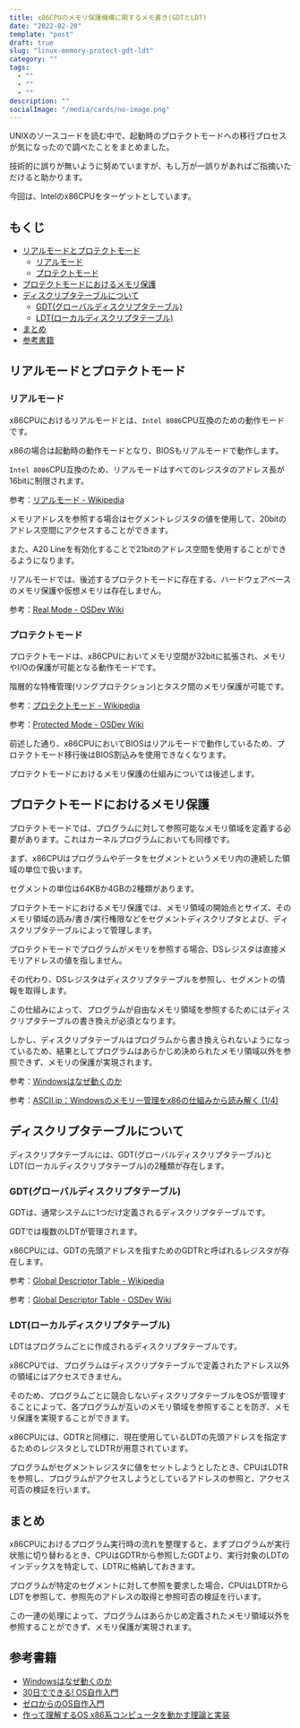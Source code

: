 ```yaml
---
title: x86CPUのメモリ保護機構に関するメモ書き(GDTとLDT)
date: "2022-02-20"
template: "post"
draft: true
slug: "linux-memory-protect-gdt-ldt"
category: ""
tags:
  - ""
  - ""
  - ""
description: ""
socialImage: "/media/cards/no-image.png"
---
```


UNIXのソースコードを読む中で、起動時のプロテクトモードへの移行プロセスが気になったので調べたことをまとめました。

技術的に誤りが無いように努めていますが、もし万が一誤りがあればご指摘いただけると助かります。

今回は、Intelのx86CPUをターゲットとしています。

<!-- omit in toc -->
## もくじ
- [リアルモードとプロテクトモード](#リアルモードとプロテクトモード)
  - [リアルモード](#リアルモード)
  - [プロテクトモード](#プロテクトモード)
- [プロテクトモードにおけるメモリ保護](#プロテクトモードにおけるメモリ保護)
- [ディスクリプタテーブルについて](#ディスクリプタテーブルについて)
  - [GDT(グローバルディスクリプタテーブル)](#gdtグローバルディスクリプタテーブル)
  - [LDT(ローカルディスクリプタテーブル)](#ldtローカルディスクリプタテーブル)
- [まとめ](#まとめ)
- [参考書籍](#参考書籍)

## リアルモードとプロテクトモード

### リアルモード

x86CPUにおけるリアルモードとは、`Intel 8086`CPU互換のための動作モードです。

x86の場合は起動時の動作モードとなり、BIOSもリアルモードで動作します。

`Intel 8086`CPU互換のため、リアルモードはすべてのレジスタのアドレス長が16bitに制限されます。

参考：[リアルモード - Wikipedia](https://ja.wikipedia.org/wiki/%E3%83%AA%E3%82%A2%E3%83%AB%E3%83%A2%E3%83%BC%E3%83%89)

メモリアドレスを参照する場合はセグメントレジスタの値を使用して、20bitのアドレス空間にアクセスすることができます。

また、A20 Lineを有効化することで21bitのアドレス空間を使用することができるようになります。

リアルモードでは、後述するプロテクトモードに存在する、ハードウェアベースのメモリ保護や仮想メモリは存在しません。

参考：[Real Mode - OSDev Wiki](https://wiki.osdev.org/Real_Mode)

### プロテクトモード

プロテクトモードは、x86CPUにおいてメモリ空間が32bitに拡張され、メモリやI/Oの保護が可能となる動作モードです。

階層的な特権管理(リングプロテクション)とタスク間のメモリ保護が可能です。

参考：[プロテクトモード - Wikipedia](https://ja.wikipedia.org/wiki/%E3%83%97%E3%83%AD%E3%83%86%E3%82%AF%E3%83%88%E3%83%A2%E3%83%BC%E3%83%89)

参考：[Protected Mode - OSDev Wiki](https://wiki.osdev.org/Protected_Mode)

前述した通り、x86CPUにおいてBIOSはリアルモードで動作しているため、プロテクトモード移行後はBIOS割込みを使用できなくなります。

プロテクトモードにおけるメモリ保護の仕組みについては後述します。

## プロテクトモードにおけるメモリ保護

プロテクトモードでは、プログラムに対して参照可能なメモリ領域を定義する必要があります。これはカーネルプログラムにおいても同様です。

まず、x86CPUはプログラムやデータをセグメントというメモリ内の連続した領域の単位で扱います。

セグメントの単位は64KBか4GBの2種類があります。

プロテクトモードにおけるメモリ保護では、メモリ領域の開始点とサイズ、そのメモリ領域の読み/書き/実行権限などをセグメントディスクリプタとよび、ディスクリプタテーブルによって管理します。

プロテクトモードでプログラムがメモリを参照する場合、DSレジスタは直接メモリアドレスの値を指しません。

その代わり、DSレジスタはディスクリプタテーブルを参照し、セグメントの情報を取得します。

この仕組みによって、プログラムが自由なメモリ領域を参照するためにはディスクリプタテーブルの書き換えが必須となります。

しかし、ディスクリプタテーブルはプログラムから書き換えられないようになっているため、結果としてプログラムはあらかじめ決められたメモリ領域以外を参照できず、メモリの保護が実現されます。

参考：[Windowsはなぜ動くのか](https://amzn.to/3JVSphh)

参考：[ASCII.jp：Windowsのメモリー管理をx86の仕組みから読み解く (1/4)](https://ascii.jp/elem/000/000/649/649680/)

## ディスクリプタテーブルについて

ディスクリプタテーブルには、GDT(グローバルディスクリプタテーブル)とLDT(ローカルディスクリプタテーブル)の2種類が存在します。

### GDT(グローバルディスクリプタテーブル)

GDTは、通常システムに1つだけ定義されるディスクリプタテーブルです。

GDTでは複数のLDTが管理されます。

x86CPUには、GDTの先頭アドレスを指すためのGDTRと呼ばれるレジスタが存在します。

参考：[Global Descriptor Table - Wikipedia](https://en.wikipedia.org/wiki/Global_Descriptor_Table)

参考：[Global Descriptor Table - OSDev Wiki](https://wiki.osdev.org/Global_Descriptor_Table)

### LDT(ローカルディスクリプタテーブル)

LDTはプログラムごとに作成されるディスクリプタテーブルです。

x86CPUでは、プログラムはディスクリプタテーブルで定義されたアドレス以外の領域にはアクセスできません。

そのため、プログラムごとに競合しないディスクリプタテーブルをOSが管理することによって、各プログラムが互いのメモリ領域を参照することを防ぎ、メモリ保護を実現することができます。

x86CPUには、GDTRと同様に、現在使用しているLDTの先頭アドレスを指定するためのレジスタとしてLDTRが用意されています。

プログラムがセグメントレジスタに値をセットしようとしたとき、CPUはLDTRを参照し、プログラムがアクセスしようとしているアドレスの参照と、アクセス可否の検証を行います。

## まとめ

x86CPUにおけるプログラム実行時の流れを整理すると、まずプログラムが実行状態に切り替わるとき、CPUはGDTRから参照したGDTより、実行対象のLDTのインデックスを特定して、LDTRに格納しておきます。

プログラムが特定のセグメントに対して参照を要求した場合、CPUはLDTRからLDTを参照して、参照先のアドレスの取得と参照可否の検証を行います。

この一連の処理によって、プログラムはあらかじめ定義されたメモリ領域以外を参照することができず、メモリ保護が実現されます。

## 参考書籍

- [Windowsはなぜ動くのか](https://amzn.to/3JVSphh)
- [30日でできる! OS自作入門](https://amzn.to/3qZSCY7)
- [ゼロからのOS自作入門](https://amzn.to/3qXYsZX)
- [作って理解するOS x86系コンピュータを動かす理論と実装](https://amzn.to/3JRUdI2)

